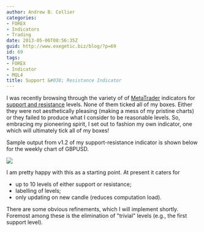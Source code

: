 ```yaml
---
author: Andrew B. Collier
categories:
- FOREX
- Indicators
- Trading
date: 2013-05-06T08:56:35Z
guid: http://www.exegetic.biz/blog/?p=69
id: 69
tags:
- FOREX
- Indicator
- MQL4
title: Support &#038; Resistance Indicator
---
```


I was recently browsing through the variety of of [MetaTrader](http://www.metatrader4.com/) indicators for [support and resistance](http://en.wikipedia.org/wiki/Support_and_resistance) levels. None of them ticked all of my boxes. Either they were not aesthetically pleasing (making a mess of my pristine charts) or they failed to produce what I consider to be reasonable levels. So, embracing my pioneering spirit, I set out to fashion my own indicator, one which will ultimately tick all of my boxes!

Sample output from v1.2 of my support-resistance indicator is shown below for the weekly chart of GBPUSD.

<img src="/img/2013/05/support-resistance-GBPUSD-W1.png" >

I am pretty happy with this as a starting point. At present it caters for

* up to 10 levels of either support or resistance;
* labelling of levels;
* only updating on new candle (reduces computation load).

There are some obvious refinements, which I will implement shortly. Foremost among these is the elimination of "trivial" levels (e.g., the first support level).
